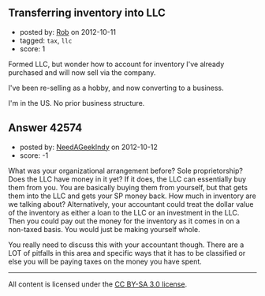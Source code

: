 ## Transferring inventory into LLC

- posted by: [Rob](https://stackexchange.com/users/-1/20106-rob) on 2012-10-11
- tagged: `tax`, `llc`
- score: 1

Formed LLC, but wonder how to account for inventory I've already purchased and will now sell via the company. 

I've been re-selling as a hobby, and now converting to a business.

I'm in the US. No prior business structure.


## Answer 42574

- posted by: [NeedAGeekIndy](https://stackexchange.com/users/-1/19608-needageekindy) on 2012-10-12
- score: -1

What was your organizational arrangement before?  Sole proprietorship?  Does the LLC have money in it yet?  If it does, the LLC can essentially buy them from you.  You are basically buying them from yourself, but that gets them into the LLC and gets your SP money back.  How much in inventory are we talking about?  Alternatively, your accountant could treat the dollar value of the inventory as either a loan to the LLC or an investment in the LLC.  Then you could pay out the money for the inventory as it comes in on a non-taxed basis.  You would just be making yourself whole.

You really need to discuss this with your accountant though.  There are a LOT of pitfalls in this area and specific ways that it has to be classified or else you will be paying taxes on the money you have spent.



---

All content is licensed under the [CC BY-SA 3.0 license](https://creativecommons.org/licenses/by-sa/3.0/).
